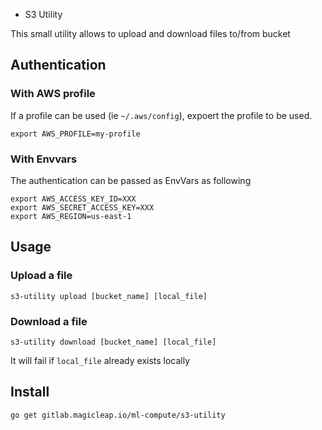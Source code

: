 * S3 Utility

This small utility allows to upload and download files to/from bucket

## Authentication

### With AWS profile

If a profile can be used (ie `~/.aws/config`), expoert the profile to be used.
```
export AWS_PROFILE=my-profile
```

### With Envvars

The authentication can be passed as EnvVars as following
```
export AWS_ACCESS_KEY_ID=XXX
export AWS_SECRET_ACCESS_KEY=XXX
export AWS_REGION=us-east-1
```

## Usage

### Upload a file

```
s3-utility upload [bucket_name] [local_file]
```

### Download a file

```
s3-utility download [bucket_name] [local_file]
```

It will fail if `local_file` already exists locally

## Install

```
go get gitlab.magicleap.io/ml-compute/s3-utility
```


